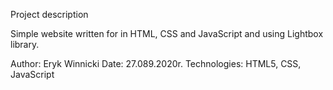 Project description

Simple website written for in HTML, CSS and JavaScript and using Lightbox library.

Author: Eryk Winnicki Date: 27.089.2020r. Technologies: HTML5, CSS, JavaScript